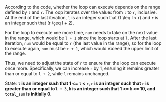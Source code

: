 According to the code, whether the loop can execute depends on the range defined by `l` and `r`. The loop iterates over the values from `l` to `r`, inclusive. At the end of the last iteration, `l` is an integer such that \(1 \leq l < r\) and `r` is an integer such that \(r \geq l + 2\). 

For the loop to execute one more time, `num` needs to take on the next value in the range, which would be `l + 1` since the loop starts at `l`. After the last iteration, `num` would be equal to `r` (the last value in the range), so for the loop to execute again, `num` must be `r + 1`, which would exceed the upper limit of the range.

Thus, we need to adjust the state of `r` to ensure that the loop can execute once more. Specifically, we can increase `r` by 1, ensuring it remains greater than or equal to `l + 2`, while `l` remains unchanged.

State: **`l` is an integer such that 1 <= `l` < `r`, `r` is an integer such that `r` is greater than or equal to `l + 3`, `k` is an integer such that 1 <= `k` <= 10, and `total_sum` is initially 0.**